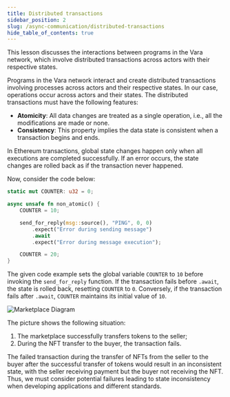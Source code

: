 ```yaml
---
title: Distributed transactions
sidebar_position: 2
slug: /async-communication/distributed-transactions
hide_table_of_contents: true
---
```


This lesson discusses the interactions between programs in the Vara network, which involve distributed transactions across actors with their respective states.

Programs in the Vara network interact and create distributed transactions involving processes across actors and their respective states. In our case, operations occur across actors and their states. The distributed transactions must have the following features:

- **Atomicity**: All data changes are treated as a single operation, i.e., all the modifications are made or none.
- **Consistency**: This property implies the data state is consistent when a transaction begins and ends.

In Ethereum transactions, global state changes happen only when all executions are completed successfully. If an error occurs, the state changes are rolled back as if the transaction never happened.

Now, consider the code below:

```rust
static mut COUNTER: u32 = 0;

async unsafe fn non_atomic() {
    COUNTER = 10;

    send_for_reply(msg::source(), "PING", 0, 0)
        .expect("Error during sending message")
        .await
        .expect("Error during message execution");

    COUNTER = 20;
}
```

The given code example sets the global variable `COUNTER` to `10` before invoking the `send_for_reply` function. If the transaction fails before `.await`, the state is rolled back, resetting `COUNTER` to `0`. Conversely, if the transaction fails after `.await`, `COUNTER` maintains its initial value of `10`.

![Marketplace Diagram](/img/14/marketplace-diagram.jpg)

The picture shows the following situation:

1. The marketplace successfully transfers tokens to the seller;
2. During the NFT transfer to the buyer, the transaction fails.

The failed transaction during the transfer of NFTs from the seller to the buyer after the successful transfer of tokens would result in an inconsistent state, with the seller receiving payment but the buyer not receiving the NFT. Thus, we must consider potential failures leading to state inconsistency when developing applications and different standards.
